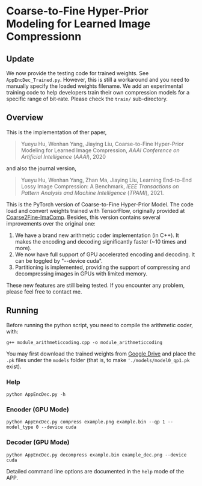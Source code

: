 # Coarse-to-Fine Hyper-Prior Modeling for Learned Image Compressionn
## Update
We now provide the testing code for trained weights. See ```AppEncDec_Trained.py```. However, this is still a workaround and you need to manually specify the loaded weights filename.
We add an experimental training code to help developers train their own compression models for a specific range of bit-rate. Please check the ```train/``` sub-directory.
## Overview
This is the implementation of ther paper,
> Yueyu Hu, Wenhan Yang, Jiaying Liu, 
> Coarse-to-Fine Hyper-Prior Modeling for Learned Image Compression,
> <i>AAAI Conference on Artificial Intelligence</i> (<i>AAAI</i>), 2020
 
and also the journal version,

> Yueyu Hu, Wenhan Yang, Zhan Ma, Jiaying Liu,
> Learning End-to-End Lossy Image Compression: A Benchmark,
> <i>IEEE Transactions on Pattern Analysis and Machine Intelligence</i> (<i>TPAMI</i>), 2021.

This is the PyTorch version of Coarse-to-Fine Hyper-Prior Model. The code load and convert weights trained with TensorFlow, originally provided at <a href="https://github.com/huzi96/Coarse2Fine-ImaComp">Coarse2Fine-ImaComp</a>. Besides, this version contains several improvements over the original one:

1. We have a brand new arithmetic coder implementation (in C++). It makes the encoding and decoding significantly faster (~10 times and more).
2. We now have full support of GPU accelerated encoding and decoding. It can be toggled by "--device cuda".
3. Partitioning is implemented, providing the support of compressing and decompressing images in GPUs with limited memory.

These new features are still being tested. If you encounter any problem, please feel free to contact me.

## Running
Before running the python script, you need to compile the arithmetic coder, with:

```g++ module_arithmeticcoding.cpp -o module_arithmeticcoding```

You may first download the trained weights from <a href="https://drive.google.com/open?id=1QL9lpEeTgzJMCEZ2m-9gOxGr6TChB2PU">Google Drive</a> and place the ```.pk``` files under the ```models``` folder (that is, to make ```'./models/model0_qp1.pk``` exist).

### Help
```python AppEncDec.py -h```
### Encoder (GPU Mode)
```python AppEncDec.py compress example.png example.bin --qp 1 --model_type 0 --device cuda```

### Decoder (GPU Mode)
```python AppEncDec.py decompress example.bin example_dec.png --device cuda```

Detailed command line options are documented in the ```help``` mode of the APP.

